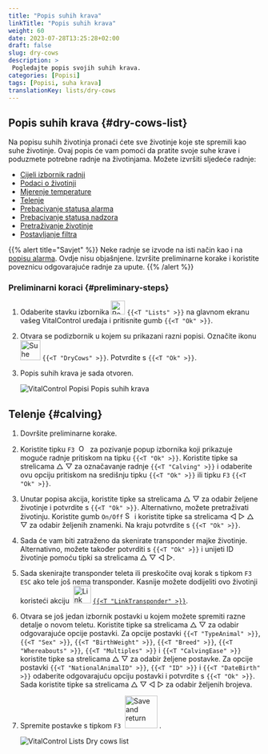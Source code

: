 ```yaml
---
title: "Popis suhih krava"
linkTitle: "Popis suhih krava"
weight: 60
date: 2023-07-28T13:25:28+02:00
draft: false
slug: dry-cows
description: >
 Pogledajte popis svojih suhih krava.
categories: [Popisi]
tags: [Popisi, suha krava]
translationKey: lists/dry-cows
---
```

## Popis suhih krava {#dry-cows-list}

Na popisu suhih životinja pronaći ćete sve životinje koje ste spremili kao suhe životinje. Ovaj popis će vam pomoći da pratite svoje suhe krave i poduzmete potrebne radnje na životinjama. Možete izvršiti sljedeće radnje:

- [Cijeli izbornik radnji](../alarm/#full-action-menu)
- [Podaci o životinji](../alarm/#animal-data)
- [Mjerenje temperature](../alarm/#take-temperature)
- [Telenje](#calving)
- [Prebacivanje statusa alarma](../on-watch/#toggle-alarm-status)
- [Prebacivanje statusa nadzora](../alarm/#toggle-watch-status)
- [Pretraživanje životinje](../alarm/#search-animal)
- [Postavljanje filtra](../alarm/#set-filter)

{{% alert title="Savjet" %}}
Neke radnje se izvode na isti način kao i na [popisu alarma](../alarm). Ovdje nisu objašnjene. Izvršite preliminarne korake i koristite poveznicu odgovarajuće radnje za upute.
{{% /alert %}}

### Preliminarni koraci {#preliminary-steps}

1. Odaberite stavku izbornika <img src="/icons/main/lists.svg" width="28" align="bottom" alt="Popisi" /> `{{<T "Lists" >}}` na glavnom ekranu vašeg VitalControl uređaja i pritisnite gumb `{{<T "Ok" >}}`.

2. Otvara se podizbornik u kojem su prikazani razni popisi. Označite ikonu <img src="/icons/lists/drycows.svg" width="40" align="bottom" alt="Suhe krave" /> `{{<T "DryCows" >}}`. Potvrdite s `{{<T "Ok" >}}`.

3. Popis suhih krava je sada otvoren.

   ![VitalControl Popisi Popis suhih krava](../images/firststeps5.png "Preliminarni koraci")

## Telenje {#calving}

1. Dovršite preliminarne korake.

2. Koristite tipku `F3` &nbsp;<img src="/icons/footer/open-popup.svg" width="15" align="bottom" alt="Otvorite popup" />&nbsp; za pozivanje popup izbornika koji prikazuje moguće radnje pritiskom na tipku `{{<T "Ok" >}}`. Koristite tipke sa strelicama △ ▽ za označavanje radnje `{{<T "Calving" >}}` i odaberite ovu opciju pritiskom na središnju tipku `{{<T "Ok" >}}` ili tipku `F3` `{{<T "Ok" >}}`.


3. Unutar popisa akcija, koristite tipke sa strelicama △ ▽ za odabir željene životinje i potvrdite s `{{<T "Ok" >}}`. Alternativno, možete pretraživati životinju. Koristite gumb `On/Off` <img src="/icons/footer/search.svg" width="15" align="bottom" alt="Search" /> i koristite tipke sa strelicama ◁ ▷ △ ▽ za odabir željenih znamenki. Na kraju potvrdite s `{{<T "Ok" >}}`.

4. Sada će vam biti zatraženo da skenirate transponder majke životinje. Alternativno, možete također potvrditi s `{{<T "Ok" >}}` i unijeti ID životinje pomoću tipki sa strelicama △ ▽ ◁ ▷.

5. Sada skenirajte transponder teleta ili preskočite ovaj korak s tipkom `F3` `ESC` ako tele još nema transponder. Kasnije možete dodijeliti ovo životinji koristeći akciju &nbsp;<img src="/icons/actions/link-transponder.svg" width="35" align="bottom" alt="Link transponder" /> [`{{<T "LinkTransponder" >}}`](../../actions/link-transponder).

6. Otvara se još jedan izbornik postavki u kojem možete spremiti razne detalje o novom teletu. Koristite tipke sa strelicama △ ▽ za odabir odgovarajuće opcije postavki. Za opcije postavki `{{<T "TypeAnimal" >}}`, `{{<T "Sex" >}}`, `{{<T "BirthWeight" >}}`, `{{<T "Breed" >}}`, `{{<T "Whereabouts" >}}`, `{{<T "Multiples" >}}` i `{{<T "CalvingEase" >}}` koristite tipke sa strelicama △ ▽ za odabir željene postavke. Za opcije postavki `{{<T "NationalAnimalID" >}}`, `{{<T "ID" >}}` i `{{<T "DateBirth" >}}` odaberite odgovarajuću opciju postavki i potvrdite s `{{<T "Ok" >}}`. Sada koristite tipke sa strelicama △ ▽ ◁ ▷ za odabir željenih brojeva.

7. Spremite postavke s tipkom `F3` &nbsp;<img src="/icons/footer/save_exit.svg" width="65" align="bottom" alt="Save and return" />&nbsp;.

   ![VitalControl Lists Dry cows list](../images/calving.png "Calving")
   
